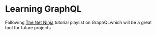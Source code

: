 # **Learning GraphQL**

Following [The Net Ninja](https://www.youtube.com/channel/UCW5YeuERMmlnqo4oq8vwUpg) tutorial playlist on GraphQLwhich will be a great tool for future projects
